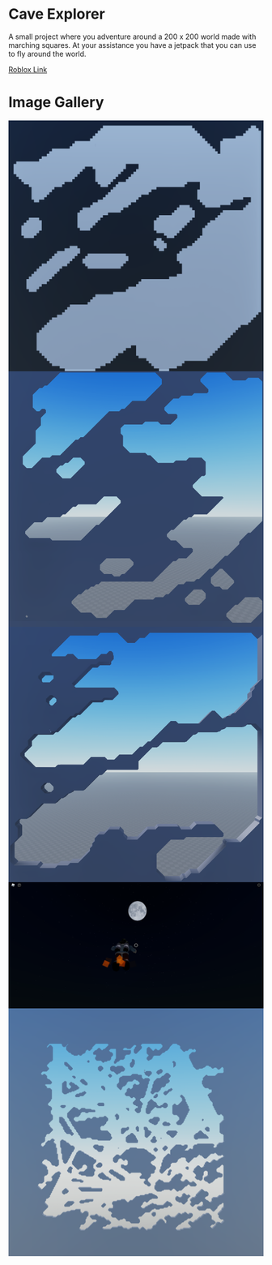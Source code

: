 # Cave Explorer

A small project where you adventure around a 200 x 200 world made with marching squares.
At your assistance you have a jetpack that you can use to fly around the world.

[Roblox Link](https://www.roblox.com/games/8639338675/Cave-Explorer)

# Image Gallery

<img align="left" src="./pics/Blocked-1.png">
<img align="left" src="./pics/Marched-1.png">
<img align="left" src="./pics/Walled-1.png">
<img align="left" src="./pics/FlyMeToTheMoon.png">
<img align="left" src="./pics/NearlyDone-1.png">
